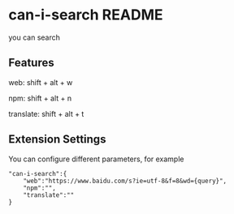 # can-i-search README

you can search

## Features
web: shift + alt + w

npm: shift + alt + n

translate: shift + alt + t
## Extension Settings
You can configure different parameters, for example
```
"can-i-search":{
    "web":"https://www.baidu.com/s?ie=utf-8&f=8&wd={query}",
    "npm":"",
    "translate":""
}
```